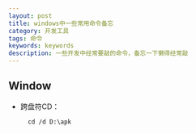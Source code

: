 ```yaml
---
layout: post
title: windows中一些常用命令备忘
category: 开发工具
tags: 命令
keywords: keywords
description: 一些开发中经常要敲的命令，备忘一下懒得经常敲
---
```

## Window

- 跨盘符CD： 
		
		cd /d D:\apk